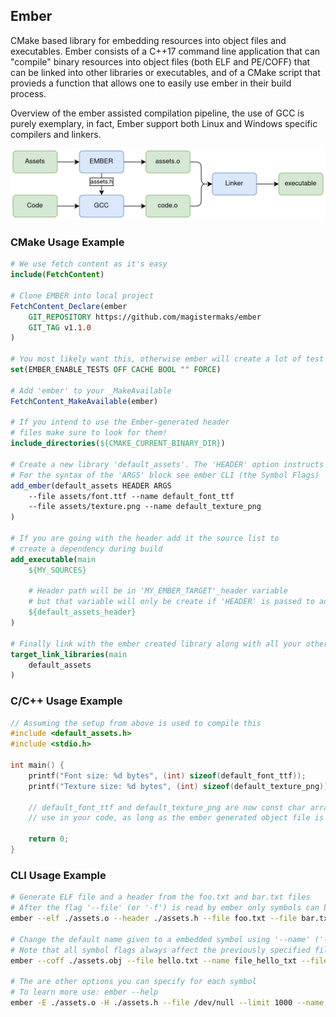 ## Ember
CMake based library for embedding resources into object files and executables. Ember consists of a C++17
command line application that can "compile" binary resources into object files (both ELF and PE/COFF) that can be
linked into other libraries or executables, and of a CMake script that provieds a function that allows one 
to easily use ember in their build process.  

Overview of the ember assisted compilation pipeline, the use of GCC is purely exemplary, in fact, Ember support 
both Linux and Windows specific compilers and linkers.

![Compilation Pipeline](.github/ember-pipeline.png)

### CMake Usage Example
```cmake
# We use fetch content as it's easy
include(FetchContent)

# Clone EMBER into local project
FetchContent_Declare(ember
	GIT_REPOSITORY https://github.com/magistermaks/ember
	GIT_TAG v1.1.0
)

# You most likely want this, otherwise ember will create a lot of test targets
set(EMBER_ENABLE_TESTS OFF CACHE BOOL "" FORCE)

# Add 'ember' to your _MakeAvailable 
FetchContent_MakeAvailable(ember)

# If you intend to use the Ember-generated header 
# files make sure to look for them!
include_directories(${CMAKE_CURRENT_BINARY_DIR})

# Create a new library 'default_assets'. The 'HEADER' option instructs ember to generate the header file as well
# For the syntax of the 'ARGS' block see ember CLI (the Symbol Flags)
add_ember(default_assets HEADER ARGS
	--file assets/font.ttf --name default_font_ttf
	--file assets/texture.png --name default_texture_png
)

# If you are going with the header add it the source list to 
# create a dependency during build
add_executable(main 
	${MY_SOURCES}
		
	# Header path will be in 'MY_EMBER_TARGET'_header variable
	# but that variable will only be create if 'HEADER' is passed to add_ember!
	${default_assets_header}
)

# Finally link with the ember created library along with all your other dependencies
target_link_libraries(main
	default_assets
)
```

### C/C++ Usage Example
```c
// Assuming the setup from above is used to compile this
#include <default_assets.h>
#include <stdio.h>

int main() {
	printf("Font size: %d bytes", (int) sizeof(default_font_ttf));
	printf("Texture size: %d bytes", (int) sizeof(default_texture_png));
	
	// default_font_ttf and default_texture_png are now const char arrays that you can
	// use in your code, as long as the ember generated object file is linked 
	
	return 0;
}
```

### CLI Usage Example
```bash
# Generate ELF file and a header from the foo.txt and bar.txt files
# After the flag '--file' (or '-f') is read by ember only symbols can be defined (more files to embed)
ember --elf ./assets.o --header ./assets.h --file foo.txt --file bar.txt

# Change the default name given to a embedded symbol using '--name' ('-n')
# Note that all symbol flags always affect the previously specified file
ember --coff ./assets.obj --file hello.txt --name file_hello_txt --file bye.txt --name file_bye_txt

# The are other options you can specify for each symbol
# To learn more use: ember --help
ember -E ./assets.o -H ./assets.h --file /dev/null --limit 1000 --name file_zeros 
```
